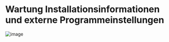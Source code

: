 # Wartung Installationsinformationen und externe Programmeinstellungen

![image](HelpImages/image106.png)  
